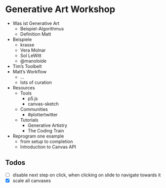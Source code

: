# Generative Art Workshop

- Was ist Generative Art
    - Beispiel-Algorithmus
    - Definition Matt
- Beispiele
    - krasse
    - Vera Molnar
    - Sol LeWitt
    - @manoloide
- Tim’s Toolbelt
- Matt’s Workflow
    - …
    - lots of curation
- Resources
    - Tools
        - p5.js
        - canvas-sketch
    - Communities
        - #plottertwitter
    - Tutorials
        - Generative Artistry
        - The Coding Train
- Reprogram one example
    - from setup to completion
    - Introduction to Canvas API

## Todos
- [ ] disable next step on click, when clicking on slide to navigate towards it
- [x] scale all canvases